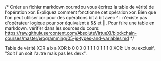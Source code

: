 /* Créer un fichier markdown xor.md ou vous écrirez la table de vérité de l'opération xor.
Expliquez comment fonctionne cet opération xor.
Bien que l'on peut utiliser xor pour des opérations bit à bit avec ^ il n'existe pas d'opérateur logique pour xor équivalent à && et ||.
Pour faire une table en markdown, vérifier dans les sources du cours: https://raw.githubusercontent.com/AbsoluteVirtueXI/blockchain-courses/master/programming/05-js-types-and-variables.md */

Table de vérité XOR
a	b	a XOR b
0	0	0
0	1	1
1	0	1
1	1	0
XOR: Un ou exclusif, "Soit l'un soit l'autre mais pas les deux".
